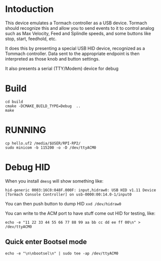 # Intoduction

This device emulates a Tormach controller as a USB device. Tormach should recognize this and
allow you to send events to it to control analog such as Max Velocity, Feed and Splindle speeds,
and some buttons like stop, start, feedhold, etc.

It does this by presenting a special USB HID device, recognized as a Tommach controller.
Data sent to the appropriate endpoint is then interpreted as those knob and button settings.

It also presents a serial (TTY/Modem) device for debug

# Build
```
cd build
cmake -DCMAKE_BUILD_TYPE=Debug  ..
make
```

# RUNNING

```
cp hello.uf2 /media/$USER/RPI-RP2/
sudo minicom -b 115200 -o -D /dev/ttyACM0
```

# Debug HID

When you install  `dmesg` will show something like:

`hid-generic 0003:16C0:048F.000F: input,hidraw0: USB HID v1.11 Device [Tormach Console Controller] on usb-0000:00:14.0-1/input0`

You can then push button to dump HID
`xxd /dev/hidraw0`


You can write to the ACM port to have stuff come out HID for testing, like:

`echo -e "11 22 33 44 55 66 77 88 99 aa bb cc dd ee ff 00\n" > /dev/ttyACM0`

## Quick enter Bootsel mode
`echo -e "\n\nbootsel\n" | sudo tee -ap /dev/ttyACM0`
